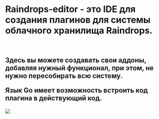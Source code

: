 <h1> Raindrops-editor - это IDE для создания плагинов для системы облачного хранилища Raindrops. </h1><br>

<h2>Здесь вы можете создавать свои аддоны, добавляя нужный функционал, при этом, не нужно пересобирать всю систему.

Язык Go имеет возможность встроить код плагина в действующий код.</h2>

<img src="https://github.com/JuneSunAt7/Raindrops-editor/assets/63651740/bffed287-0b25-4dc2-8007-5bcdd89fdb36"/>




